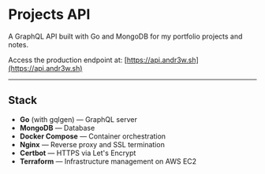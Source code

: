 # Projects API

A GraphQL API built with Go and MongoDB for my portfolio projects and notes.

Access the production endpoint at: [https://api.andr3w.sh](https://api.andr3w.sh)

---

## Stack

- **Go** (with gqlgen) — GraphQL server
- **MongoDB** — Database
- **Docker Compose** — Container orchestration
- **Nginx** — Reverse proxy and SSL termination
- **Certbot** — HTTPS via Let's Encrypt
- **Terraform** — Infrastructure management on AWS EC2
